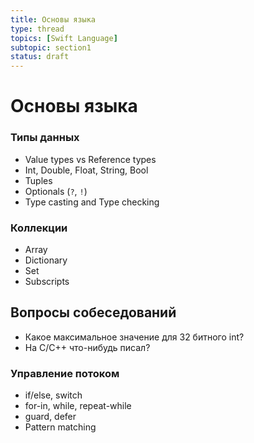 ```yaml
---
title: Основы языка
type: thread
topics: [Swift Language]
subtopic: section1
status: draft
---
```


# Основы языка


### Типы данных
- Value types vs Reference types
- Int, Double, Float, String, Bool
- Tuples
- Optionals (`?`, `!`)
- Type casting and Type checking

### Коллекции
- Array
- Dictionary
- Set
- Subscripts

## Вопросы собеседований
- Какое максимальное значение для 32 битного int?
- На C/C++ что-нибудь писал?

### Управление потоком
- if/else, switch
- for-in, while, repeat-while
- guard, defer
- Pattern matching


